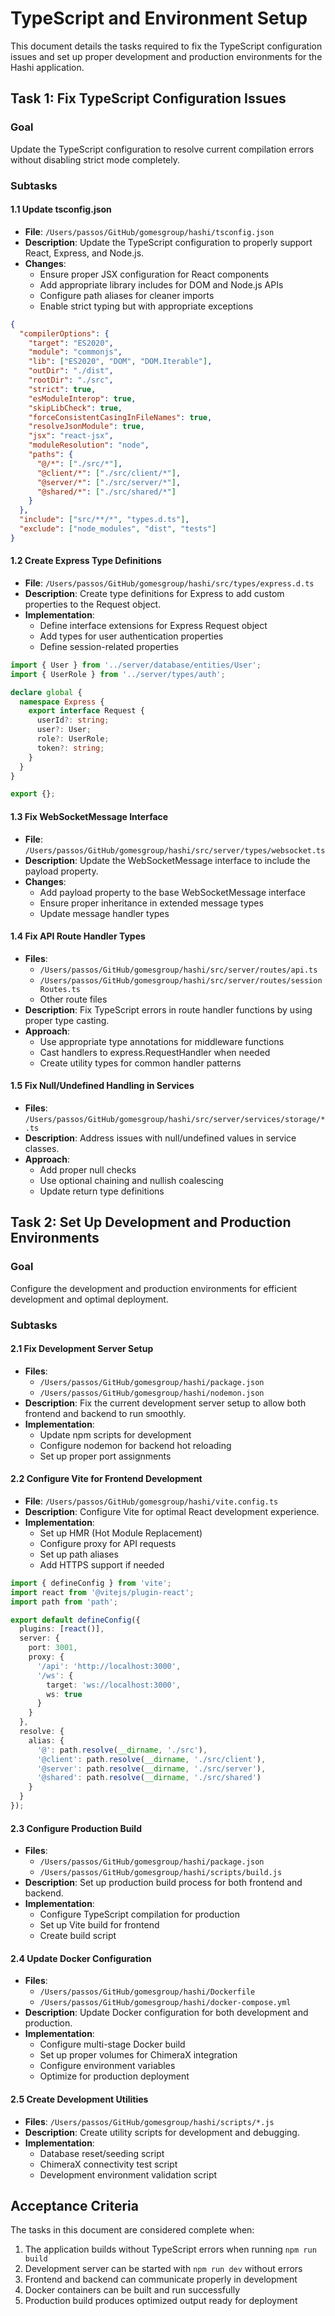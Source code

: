 # TypeScript and Environment Setup

This document details the tasks required to fix the TypeScript configuration issues and set up proper development and production environments for the Hashi application.

## Task 1: Fix TypeScript Configuration Issues

### Goal
Update the TypeScript configuration to resolve current compilation errors without disabling strict mode completely.

### Subtasks

#### 1.1 Update tsconfig.json
- **File**: `/Users/passos/GitHub/gomesgroup/hashi/tsconfig.json`
- **Description**: Update the TypeScript configuration to properly support React, Express, and Node.js.
- **Changes**:
  - Ensure proper JSX configuration for React components
  - Add appropriate library includes for DOM and Node.js APIs
  - Configure path aliases for cleaner imports
  - Enable strict typing but with appropriate exceptions

```json
{
  "compilerOptions": {
    "target": "ES2020",
    "module": "commonjs",
    "lib": ["ES2020", "DOM", "DOM.Iterable"],
    "outDir": "./dist",
    "rootDir": "./src",
    "strict": true,
    "esModuleInterop": true,
    "skipLibCheck": true,
    "forceConsistentCasingInFileNames": true,
    "resolveJsonModule": true,
    "jsx": "react-jsx",
    "moduleResolution": "node",
    "paths": {
      "@/*": ["./src/*"],
      "@client/*": ["./src/client/*"],
      "@server/*": ["./src/server/*"],
      "@shared/*": ["./src/shared/*"]
    }
  },
  "include": ["src/**/*", "types.d.ts"],
  "exclude": ["node_modules", "dist", "tests"]
}
```

#### 1.2 Create Express Type Definitions
- **File**: `/Users/passos/GitHub/gomesgroup/hashi/src/types/express.d.ts`
- **Description**: Create type definitions for Express to add custom properties to the Request object.
- **Implementation**:
  - Define interface extensions for Express Request object
  - Add types for user authentication properties
  - Define session-related properties

```typescript
import { User } from '../server/database/entities/User';
import { UserRole } from '../server/types/auth';

declare global {
  namespace Express {
    export interface Request {
      userId?: string;
      user?: User;
      role?: UserRole;
      token?: string;
    }
  }
}

export {};
```

#### 1.3 Fix WebSocketMessage Interface
- **File**: `/Users/passos/GitHub/gomesgroup/hashi/src/server/types/websocket.ts`
- **Description**: Update the WebSocketMessage interface to include the payload property.
- **Changes**:
  - Add payload property to the base WebSocketMessage interface
  - Ensure proper inheritance in extended message types
  - Update message handler types

#### 1.4 Fix API Route Handler Types
- **Files**: 
  - `/Users/passos/GitHub/gomesgroup/hashi/src/server/routes/api.ts`
  - `/Users/passos/GitHub/gomesgroup/hashi/src/server/routes/sessionRoutes.ts`
  - Other route files
- **Description**: Fix TypeScript errors in route handler functions by using proper type casting.
- **Approach**:
  - Use appropriate type annotations for middleware functions
  - Cast handlers to express.RequestHandler when needed
  - Create utility types for common handler patterns

#### 1.5 Fix Null/Undefined Handling in Services
- **Files**: `/Users/passos/GitHub/gomesgroup/hashi/src/server/services/storage/*.ts`
- **Description**: Address issues with null/undefined values in service classes.
- **Approach**:
  - Add proper null checks
  - Use optional chaining and nullish coalescing
  - Update return type definitions

## Task 2: Set Up Development and Production Environments

### Goal
Configure the development and production environments for efficient development and optimal deployment.

### Subtasks

#### 2.1 Fix Development Server Setup
- **Files**:
  - `/Users/passos/GitHub/gomesgroup/hashi/package.json`
  - `/Users/passos/GitHub/gomesgroup/hashi/nodemon.json`
- **Description**: Fix the current development server setup to allow both frontend and backend to run smoothly.
- **Implementation**:
  - Update npm scripts for development
  - Configure nodemon for backend hot reloading
  - Set up proper port assignments

#### 2.2 Configure Vite for Frontend Development
- **File**: `/Users/passos/GitHub/gomesgroup/hashi/vite.config.ts`
- **Description**: Configure Vite for optimal React development experience.
- **Implementation**:
  - Set up HMR (Hot Module Replacement)
  - Configure proxy for API requests
  - Set up path aliases
  - Add HTTPS support if needed

```typescript
import { defineConfig } from 'vite';
import react from '@vitejs/plugin-react';
import path from 'path';

export default defineConfig({
  plugins: [react()],
  server: {
    port: 3001,
    proxy: {
      '/api': 'http://localhost:3000',
      '/ws': {
        target: 'ws://localhost:3000',
        ws: true
      }
    }
  },
  resolve: {
    alias: {
      '@': path.resolve(__dirname, './src'),
      '@client': path.resolve(__dirname, './src/client'),
      '@server': path.resolve(__dirname, './src/server'),
      '@shared': path.resolve(__dirname, './src/shared')
    }
  }
});
```

#### 2.3 Configure Production Build
- **Files**:
  - `/Users/passos/GitHub/gomesgroup/hashi/package.json`
  - `/Users/passos/GitHub/gomesgroup/hashi/scripts/build.js`
- **Description**: Set up production build process for both frontend and backend.
- **Implementation**:
  - Configure TypeScript compilation for production
  - Set up Vite build for frontend
  - Create build script

#### 2.4 Update Docker Configuration
- **Files**:
  - `/Users/passos/GitHub/gomesgroup/hashi/Dockerfile`
  - `/Users/passos/GitHub/gomesgroup/hashi/docker-compose.yml`
- **Description**: Update Docker configuration for both development and production.
- **Implementation**:
  - Configure multi-stage Docker build
  - Set up proper volumes for ChimeraX integration
  - Configure environment variables
  - Optimize for production deployment

#### 2.5 Create Development Utilities
- **Files**: `/Users/passos/GitHub/gomesgroup/hashi/scripts/*.js`
- **Description**: Create utility scripts for development and debugging.
- **Implementation**:
  - Database reset/seeding script
  - ChimeraX connectivity test script
  - Development environment validation script

## Acceptance Criteria

The tasks in this document are considered complete when:

1. The application builds without TypeScript errors when running `npm run build`
2. Development server can be started with `npm run dev` without errors
3. Frontend and backend can communicate properly in development
4. Docker containers can be built and run successfully
5. Production build produces optimized output ready for deployment